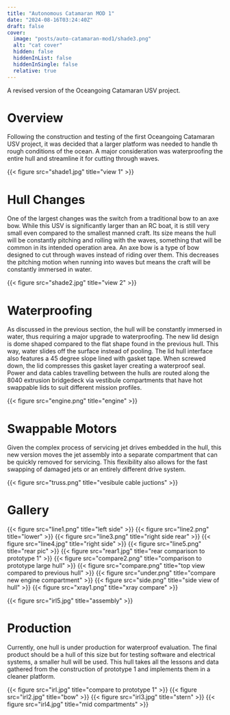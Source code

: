```yaml
---
title: "Autonomous Catamaran MOD 1"
date: "2024-08-16T03:24:40Z"
draft: false
cover:
  image: "posts/auto-catamaran-mod1/shade3.png"
  alt: "cat cover"
  hidden: false
  hiddenInList: false
  hiddenInSingle: false
  relative: true
---
```


A revised version of the Oceangoing Catamaran USV project.

# Overview
Following the construction and testing of the first Oceangoing Catamaran USV project, it was decided that a larger platform was needed to handle th rough conditions of the ocean. A major consideration was waterproofing the entire hull and streamline it for cutting through waves. 

{{< figure src="shade1.jpg" title="view 1" >}}

# Hull Changes
One of the largest changes was the switch from a traditional bow to an axe bow. While this USV is significantly larger than an RC boat, it is still very small even compared to the smallest manned craft. Its size means the hull will be constantly pitching and rolling with the waves, something that will be common in its intended operation area. An axe bow is a type of bow designed to cut through waves instead of riding over them. This decreases the pitching motion when running into
waves but means the craft will be constantly immersed in water.

{{< figure src="shade2.jpg" title="view 2" >}}

# Waterproofing
As discussed in the previous section, the hull will be constantly immersed in water, thus requiring a major upgrade to waterproofing. The new lid design is dome shaped compared to the flat shape found in the previous hull. This way, water slides off the surface instead of pooling. The lid hull interface also features a 45 degree slope lined with gasket tape. When screwed down, the lid compresses this gasket layer creating a waterproof seal. Power and data cables travelling between the hulls
are routed along the 8040 extrusion bridgedeck via vestibule compartments that have hot swappable lids to suit different mission profiles. 

{{< figure src="engine.png" title="engine" >}}

# Swappable Motors
Given the complex process of servicing jet drives embedded in the hull, this new version moves the jet assembly into a separate compartment that can be quickly removed for servicing. This flexibility also allows for the fast swapping of damaged jets or an entirely different drive system.

{{< figure src="truss.png" title="vesibule cable juctions" >}}

# Gallery
{{< figure src="line1.png" title="left side" >}}
{{< figure src="line2.png" title="lower" >}}
{{< figure src="line3.png" title="right side rear" >}}
{{< figure src="line4.jpg" title="right side" >}}
{{< figure src="line5.png" title="rear pic" >}}
{{< figure src="rear1.jpg" title="rear comparison to prototype 1" >}}
{{< figure src="compare2.png" title="comparison to prototype large hull" >}}
{{< figure src="compare.png" title="top view compared to previous hull" >}}
{{< figure src="under.png" title="compare new engine compartment" >}}
{{< figure src="side.png" title="side view of hull" >}}
{{< figure src="xray1.png" title="xray compare" >}}

{{< figure src="irl5.jpg" title="assembly" >}}

# Production
Currently, one hull is under production for waterproof evaluation. The final product should be a hull of this size but for testing software and electrical systems, a smaller hull will be used. This hull takes all the lessons and data gathered from the construction of prototype 1 and implements them in a cleaner platform.

{{< figure src="irl.jpg" title="compare to prototype 1" >}}
{{< figure src="irl2.jpg" title="bow" >}}
{{< figure src="irl3.jpg" title="stern" >}}
{{< figure src="irl4.jpg" title="mid compartments" >}}




